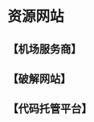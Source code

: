 # 资源网站

## 【机场服务商】

<VPCard
  title="魔戒"
  desc="按流量付费；性价比高；用户量大"
  logo="https://smallsheep-assets.oss-cn-guangzhou.aliyuncs.com/assets/202405160014378.png"
  link="https://mojie.buzz/#/dashboard"
  background="rgba(253, 230, 138, 0.15)"
/>
<VPCard
  title="x-air"
  desc="包年包月；小贵但稳定"
  logo="https://smallsheep-assets.oss-cn-guangzhou.aliyuncs.com/assets/202405160019528.png"
  link="https://www.x-air.org/"
  background="rgba(253, 230, 138, 0.15)"
/>

<!-- [魔戒](https://mojie.buzz/#/dashboard)
[x-air](https://www.x-air.org/) -->

## 【破解网站】
## 【代码托管平台】
